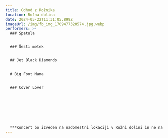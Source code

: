 ```yaml
---
title: Odhod z Rožnika
location: Rožna dolina
date: 2024-05-22T11:31:05.899Z
imageUrl: /img/fb_img_1709477320574.jpg.webp
performers: >-
  ### Špatula


  ### Šesti metek


  ## Jet Black Diamonds


  # Big Foot Mama


  ### Cover Lover‎


  ‎


  ‎


  ***K﻿oncert bo izveden na nadomestni lokaciji v Rožni dolini in ne na prvotni načrtovani jasi na Rožniku - [izjava za javnost](https://ssvets.si/blog/objava/Izjava%20za%20javnost%3A%20Odhod%20z%20Ro%C5%BEnika)***
---
```

